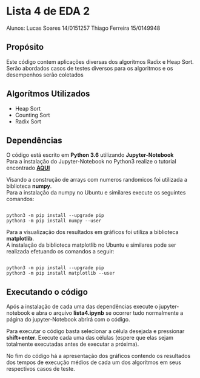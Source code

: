# Lista 4 de EDA 2

Alunos:
Lucas Soares 14/0151257
Thiago Ferreira 15/0149948

## Propósito

Este código contem aplicações diversas dos algoritmos Radix e Heap Sort. Serão abordados casos de testes diversos para os algoritmos e os desempenhos serão coletados

## Algorítmos Utilizados

* Heap Sort
* Counting Sort
* Radix Sort

## Dependências

O código está escrito em **Python 3.6** utilizando **Jupyter-Notebook**  
Para a instalação do Jupyter-Notebook no Python3 realize o tutorial encontrado [**AQUI**](https://jupyter.org/install.html)

Visando a construção de arrays com numeros randomicos foi utilizada a biblioteca **numpy**.  
Para a instalação da numpy no Ubuntu e similares execute os seguintes comandos:    


```

python3 -m pip install --upgrade pip
python3 -m pip install numpy --user

```
Para a visualização dos resultados em gráficos foi utiliza a biblioteca **matplotlib**.     
A instalação da biblioteca matplotlib no Ubuntu e similares pode ser realizada efetuando os comandos a seguir:  

```

python3 -m pip install --upgrade pip
python3 -m pip install matplotlib --user

```

## Executando o código

Após a instalação de cada uma das dependências execute o jupyter-notebook e abra o arquivo
**lista4.ipynb** se ocorrer tudo normalmente a página do jupyter-Notebook abrirá com
o código.  

Para executar o código basta selecionar a célula desejada e pressionar **shift+enter**.
Execute cada uma das células (espere que elas sejam totalmente executadas antes de executar a próxima).  

No fim do código há a apresentação dos gráficos contendo os resultados dos tempos de execução médios
de cada um dos algorítmos em seus respectivos casos de teste.  

